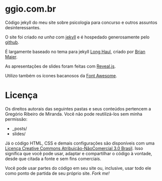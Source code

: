 # ggio.com.br

Código jekyll do meu site sobre psicologia para concurso e outros assuntos desinteressantes.

O site foi criado <i>na unha</i> com <a href="http://jekyllrb.com/">jekyll</a> e é hospedado generosamente pelo <a href="https://github.com">github</a>. 

É largamente baseado no tema para jekyll <a href="http://brianmaierjr.com/long-haul/">Long Haul</a>, criado por <a href="https://twitter.com/brianmaier">Brian Maier</a>. 

As apresentações de slides foram feitas com <a href="http://lab.hakim.se/reveal-js/#/">Reveal.js</a>. 

Utilizo também os ícones bacanosos da <a href="http://fontawesome.io/">Font Awesome</a>. </p>

# Licença

Os direitos autorais das seguintes pastas e seus conteúdos pertencem a Gregório Ribeiro de Miranda. Você não pode reutilizá-los sem minha permissão: 

* _posts/
* slides/

Já o código HTML, CSS e demais configurações são disponíveis com uma <a href="http://creativecommons.org/licenses/by-nc/3.0/br/">Licença  Creative Commons Atribuição-NãoComercial 3.0 Brasil</a>. Isso significa que você pode usar, adaptar e compartilhar o código à vontade, desde que citada a fonte e sem fins comerciais.

Você pode usar partes do código em seu site ou, inclusive, usar todo ele como ponto de partida de seu próprio site. <i>Fork me!</i>